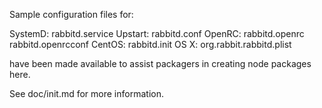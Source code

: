 Sample configuration files for:

SystemD: rabbitd.service
Upstart: rabbitd.conf
OpenRC:  rabbitd.openrc
         rabbitd.openrcconf
CentOS:  rabbitd.init
OS X:    org.rabbit.rabbitd.plist

have been made available to assist packagers in creating node packages here.

See doc/init.md for more information.
